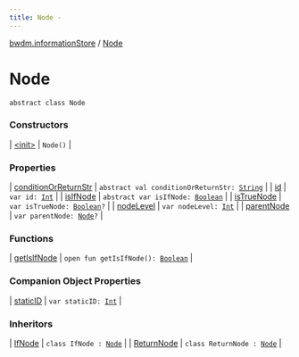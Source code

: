 ```yaml
---
title: Node - 
---
```


[bwdm.informationStore](../index.html) / [Node](./index.html)

# Node

`abstract class Node`

### Constructors

| [&lt;init&gt;](-init-.html) | `Node()` |

### Properties

| [conditionOrReturnStr](condition-or-return-str.html) | `abstract val conditionOrReturnStr: `[`String`](https://kotlinlang.org/api/latest/jvm/stdlib/kotlin/-string/index.html) |
| [id](id.html) | `var id: `[`Int`](https://kotlinlang.org/api/latest/jvm/stdlib/kotlin/-int/index.html) |
| [isIfNode](is-if-node.html) | `abstract var isIfNode: `[`Boolean`](https://kotlinlang.org/api/latest/jvm/stdlib/kotlin/-boolean/index.html) |
| [isTrueNode](is-true-node.html) | `var isTrueNode: `[`Boolean`](https://kotlinlang.org/api/latest/jvm/stdlib/kotlin/-boolean/index.html)`?` |
| [nodeLevel](node-level.html) | `var nodeLevel: `[`Int`](https://kotlinlang.org/api/latest/jvm/stdlib/kotlin/-int/index.html) |
| [parentNode](parent-node.html) | `var parentNode: `[`Node`](./index.md)`?` |

### Functions

| [getIsIfNode](get-is-if-node.html) | `open fun getIsIfNode(): `[`Boolean`](https://kotlinlang.org/api/latest/jvm/stdlib/kotlin/-boolean/index.html) |

### Companion Object Properties

| [staticID](static-i-d.html) | `var staticID: `[`Int`](https://kotlinlang.org/api/latest/jvm/stdlib/kotlin/-int/index.html) |

### Inheritors

| [IfNode](../-if-node/index.html) | `class IfNode : `[`Node`](./index.md) |
| [ReturnNode](../-return-node/index.html) | `class ReturnNode : `[`Node`](./index.md) |

